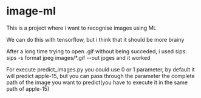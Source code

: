 # image-ml
This is a project where i want to recognise images using ML

We can do this with tensorflow, but i think that it should be more brainy

After a long time trying to open .gif without being succeded, i used sips:
sips -s format jpeg images/*.gif --out jpges
and it worked


For execute predict_images.py you could use 0 or 1 parameter, by default it will predict apple-15, but you can pass through the parameter the complete path of the image you want to predict(you have to execute it in the same path of apple-15)